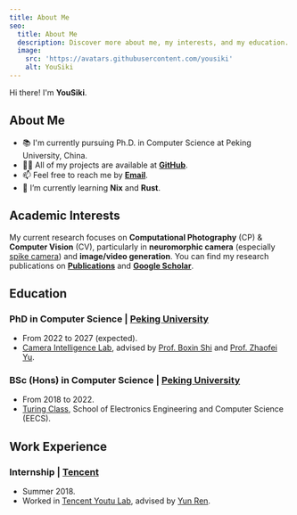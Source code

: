 ```yaml
---
title: About Me
seo:
  title: About Me
  description: Discover more about me, my interests, and my education.
  image:
    src: 'https://avatars.githubusercontent.com/yousiki'
    alt: YouSiki
---
```


Hi there! I'm **YouSiki**.

## About Me

- 📚 I'm currently pursuing Ph.D. in Computer Science at Peking University, China.
- 👨‍💻 All of my projects are available at [**GitHub**](https://github.com/yousiki?tab=repositories).
- 📫 Feel free to reach me by [**Email**](mailto:you.siki@outlook.com).
- 🌱 I’m currently learning **Nix** and **Rust**.

## Academic Interests

My current research focuses on **Computational Photography** (CP) & **Computer Vision** (CV), particularly in **neuromorphic camera** (especially [spike camera](https://spikesee.com/product.html)) and **image/video generation**. You can find my research publications on [**Publications**](/publications) and [**Google Scholar**](https://scholar.google.com/citations?user=uA-gr1cAAAAJ).

## Education

### PhD in Computer Science | [Peking University](https://english.pku.edu.cn/)

- From 2022 to 2027 (expected).
- [Camera Intelligence Lab](https://camera.pku.edu.cn), advised by [Prof. Boxin Shi](https://camera.pku.edu.cn/team) and [Prof. Zhaofei Yu](https://yuzhaofei.github.io/).

### BSc (Hons) in Computer Science | [Peking University](https://english.pku.edu.cn/)

- From 2018 to 2022.
- [Turing Class](https://cfcs.pku.edu.cn/english/research/turing_program/introduction1/index.htm), School of Electronics Engineering and Computer Science (EECS).

## Work Experience

### Internship | [Tencent](https://www.tencent.com/en-us/)

- Summer 2018.
- Worked in [Tencent Youtu Lab](https://open.youtu.qq.com/#/open/aboutus/aboutus), advised by [Yun Ren](http://www.buaamc2.net/html/Members/yunren.html).
